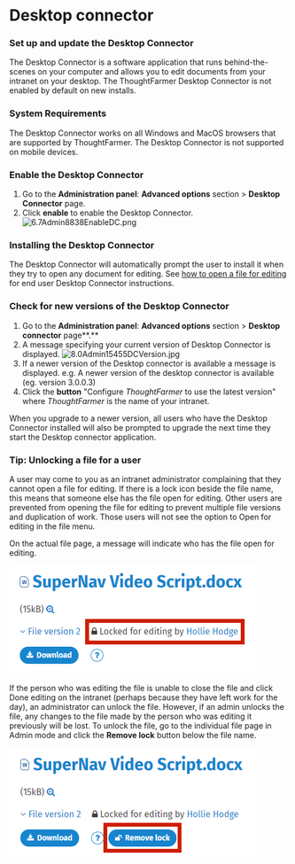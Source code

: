 # Desktop connector

### Set up and update the Desktop Connector

The Desktop Connector is a software application that runs behind-the-scenes on your computer and allows you to edit documents from your intranet on your desktop. The ThoughtFarmer Desktop Connector is not enabled by default on new installs.

### System Requirements

The Desktop Connector works on all Windows and MacOS browsers that are supported by ThoughtFarmer. The Desktop Connector is not supported on mobile devices.

### Enable the Desktop Connector <a id="enableDesktopConnector"></a>

1. Go to the **Administration panel**: **Advanced options** section &gt; **Desktop Connector** page.
2. Click **enable** to enable the Desktop Connector.  ![6.7Admin8838EnableDC.png](https://community.thoughtfarmer.com/imagethumb/266648770000/16500/481x36/False/6.7Admin8838EnableDC.png)

### Installing the Desktop Connector <a id="installDesktopConnector"></a>

The Desktop Connector will automatically prompt the user to install it when they try to open any document for editing. See [how to open a file for editing](../../../using-thoughtfarmer/add-and-edit-files/open-and-lock-a-file-for-editing.md) for end user Desktop Connector instructions.

### Check for new versions of the Desktop Connector <a id="checkDesktopConnectorVersion"></a>

1. Go to the **Administration panel**: **Advanced options** section &gt; **Desktop connector** page**.**
2. A message specifying your current version of Desktop Connector is displayed. ![8.0Admin15455DCVersion.jpg](https://community.thoughtfarmer.com/imagethumb/284626630000/16501/400x40/False/8.0Admin15455DCVersion.jpg)  
3. If a newer version of the Desktop connector is available a message is displayed. e.g. A newer version of the desktop connector is available \(eg. version 3.0.0.3\)
4. Click the **button** "Configure _ThoughtFarmer_ to use the latest version" where _ThoughtFarmer_ is the name of your intranet.

When you upgrade to a newer version, all users who have the Desktop Connector installed will also be prompted to upgrade the next time they start the Desktop connector application.  
 

### Tip: Unlocking a file for a user

A user may come to you as an intranet administrator complaining that they cannot open a file for editing. If there is a lock icon beside the file name, this means that someone else has the file open for editing. Other users are prevented from opening the file for editing to prevent multiple file versions and duplication of work. Those users will not see the option to Open for editing in the file menu.  
  
On the actual file page, a message will indicate who has the file open for editing.

![](../../../.gitbook/assets/1%20%2883%29.png)

If the person who was editing the file is unable to close the file and click Done editing on the intranet \(perhaps because they have left work for the day\), an administrator can unlock the file. However, if an admin unlocks the file, any changes to the file made by the person who was editing it previously will be lost. To unlock the file, go to the individual file page in Admin mode and click the **Remove lock** button below the file name.

![](../../../.gitbook/assets/2%20%2813%29.png)

